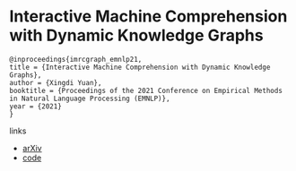 # Interactive Machine Comprehension with Dynamic Knowledge Graphs

```
@inproceedings{imrcgraph_emnlp21,
title = {Interactive Machine Comprehension with Dynamic Knowledge Graphs},
author = {Xingdi Yuan},
booktitle = {Proceedings of the 2021 Conference on Empirical Methods in Natural Language Processing (EMNLP)},
year = {2021}
}
```

links
- [arXiv](https://arxiv.org/abs/2109.00077)
- [code](https://github.com/xingdi-eric-yuan/imrc_graph_public)